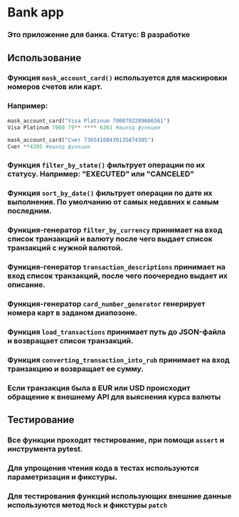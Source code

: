 # Bank app
### Это приложение для банка. Статус: В разработке
## Использование
### Функция `mask_account_card()` используется для маскировки номеров счетов или карт.
### Например:
```python
mask_account_card("Visa Platinum 7000792289606361")
Visa Platinum 7000 79** **** 6361 #выход функции
```
```python
mask_account_card("Счет 73654108430135874305")
Счет **4305 #выход функции
```
### Функция `filter_by_state()` фильтрует операции по их статусу. Например: "EXECUTED" или "CANCELED"
### Функция `sort_by_date()` фильтрует операции по дате их выполнения. По умолчанию от самых недавних к самым последним.
### Функция-генератор `filter_by_currency` принимает на вход список транзакций и валюту после чего выдает список транзакций с нужной валютой.
### Функция-генератор `transaction_descriptions` принимает на вход список транзакций, после чего поочередно выдает их описание.
### Функция-генератор `card_number_generator` генерирует номера карт в заданом диапозоне.
### Функция `load_transactions` принимает путь до JSON-файла и возвращает список транзакций.
### Функция `converting_transaction_into_rub` принимает на вход транзакцию и возвращает ее сумму. 
### Если транзакция была в EUR или USD происходит обращение к внешнему API для выяснения курса валюты
## Тестирование
### Все функции проходят тестирование, при помощи `assert` и инструмента pytest.
### Для упрощения чтения кода в тестах используются параметризация и фикстуры.
### Для тестирования функций использующих внешние данные используются метод `Mock` и фикстуры `patch`